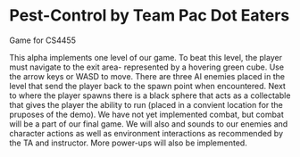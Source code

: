 # Pest-Control by Team Pac Dot Eaters
Game for CS4455

This alpha implements one level of our game. To beat this level, the player must navigate to
the exit area- represented by a hovering green cube. Use the arrow keys or WASD to move. There
are three AI enemies placed in the level that send the player back to the spawn point when encountered.
Next to where the player spawns there is a black sphere that acts as a collectable that gives the
player the ability to run (placed in a convient location for the pruposes of the demo). We have not 
yet implemented combat, but combat will be a part of our final game. We will also and sounds to our 
enemies and character actions as well as environment interactions as recommended by the TA and instructor. 
More power-ups will also be implemented.